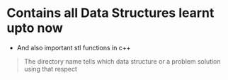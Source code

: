 # Contains all Data Structures learnt upto now

* And also important stl functions in c++

>The directory name tells which data structure or a problem solution using that respect